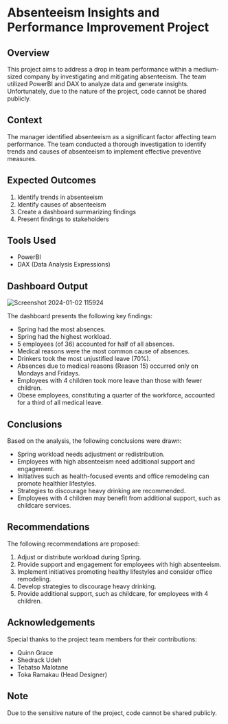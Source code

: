 # Absenteeism Insights and Performance Improvement Project

## Overview
This project aims to address a drop in team performance within a medium-sized company by investigating and mitigating absenteeism. The team utilized PowerBI and DAX to analyze data and generate insights. Unfortunately, due to the nature of the project, code cannot be shared publicly.

## Context
The manager identified absenteeism as a significant factor affecting team performance. The team conducted a thorough investigation to identify trends and causes of absenteeism to implement effective preventive measures.

## Expected Outcomes
1. Identify trends in absenteeism
2. Identify causes of absenteeism
3. Create a dashboard summarizing findings
4. Present findings to stakeholders

## Tools Used
- PowerBI
- DAX (Data Analysis Expressions)

## Dashboard Output
![Screenshot 2024-01-02 115924](https://github.com/Toka008/HR-Case-Study-Absenteeism-Insights-and-Performance-Improvement/assets/63381061/18f18c6f-0146-4cf1-a6e5-deb34628826a)


The dashboard presents the following key findings:

- Spring had the most absences.
- Spring had the highest workload.
- 5 employees (of 36) accounted for half of all absences.
- Medical reasons were the most common cause of absences.
- Drinkers took the most unjustified leave (70%).
- Absences due to medical reasons (Reason 15) occurred only on Mondays and Fridays.
- Employees with 4 children took more leave than those with fewer children.
- Obese employees, constituting a quarter of the workforce, accounted for a third of all medical leave.

## Conclusions
Based on the analysis, the following conclusions were drawn:

- Spring workload needs adjustment or redistribution.
- Employees with high absenteeism need additional support and engagement.
- Initiatives such as health-focused events and office remodeling can promote healthier lifestyles.
- Strategies to discourage heavy drinking are recommended.
- Employees with 4 children may benefit from additional support, such as childcare services.

## Recommendations
The following recommendations are proposed:

1. Adjust or distribute workload during Spring.
2. Provide support and engagement for employees with high absenteeism.
3. Implement initiatives promoting healthy lifestyles and consider office remodeling.
4. Develop strategies to discourage heavy drinking.
5. Provide additional support, such as childcare, for employees with 4 children.

## Acknowledgements
Special thanks to the project team members for their contributions:

- Quinn Grace
- Shedrack Udeh
- Tebatso Malotane
- Toka Ramakau (Head Designer)

## Note
Due to the sensitive nature of the project, code cannot be shared publicly.

